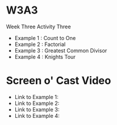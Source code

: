 # W3A3
Week Three Activity Three

* Example 1 : Count to One
* Example 2 : Factorial
* Example 3 : Greatest Common Divisor
* Example 4 : Knights Tour

# Screen o' Cast Video 
* Link to Example 1:
* Link to Example 2:
* Link to Example 3:
* Link to Example 4:
